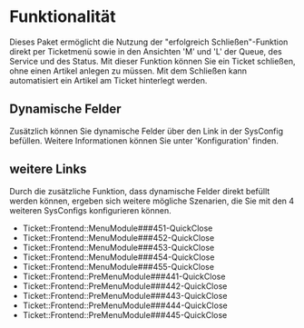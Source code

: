 # Funktionalität

Dieses Paket ermöglicht die Nutzung der "erfolgreich Schließen"-Funktion direkt per Ticketmenü sowie in den Ansichten 'M' und 'L' der Queue, des Service und des Status. Mit dieser Funktion können Sie ein Ticket schließen, ohne einen Artikel anlegen zu müssen.
Mit dem Schließen kann automatisiert ein Artikel am Ticket hinterlegt werden. 

## Dynamische Felder

Zusätzlich können Sie dynamische Felder über den Link in der SysConfig befüllen.
Weitere Informationen können Sie unter 'Konfiguration' finden.

## weitere Links

Durch die zusätzliche Funktion, dass dynamische Felder direkt befüllt werden können, ergeben sich weitere mögliche Szenarien, die Sie mit den 4 weiteren SysConfigs konfigurieren können.

- Ticket::Frontend::MenuModule###451-QuickClose
- Ticket::Frontend::MenuModule###452-QuickClose
- Ticket::Frontend::MenuModule###453-QuickClose
- Ticket::Frontend::MenuModule###454-QuickClose
- Ticket::Frontend::MenuModule###455-QuickClose
- Ticket::Frontend::PreMenuModule###441-QuickClose
- Ticket::Frontend::PreMenuModule###442-QuickClose
- Ticket::Frontend::PreMenuModule###443-QuickClose
- Ticket::Frontend::PreMenuModule###444-QuickClose
- Ticket::Frontend::PreMenuModule###445-QuickClose
